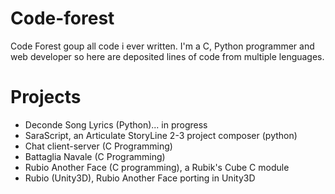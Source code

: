 # Code-forest
Code Forest goup all code i ever written. 
I'm a C, Python programmer and web developer so here are deposited lines of code from multiple lenguages.

# Projects
- Deconde Song Lyrics (Python)... in progress
- SaraScript, an Articulate StoryLine 2-3 project composer (python)
- Chat client-server (C Programming)
- Battaglia Navale (C Programming)
- Rubio Another Face (C programming), a Rubik's Cube C module
- Rubio (Unity3D), Rubio Another Face porting in Unity3D
